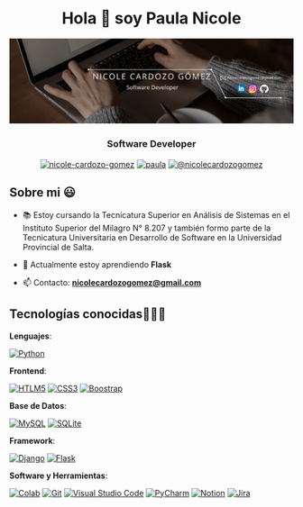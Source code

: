 <h1 align="center">Hola 👋 soy Paula Nicole </h1>

![paunicole-portada](paunicole-portada.png)

<h3 align="center">Software Developer</h3>
<p align="center">
  <a href="https://linkedin.com/in/nicole-cardozo-gomez" target="blank"><img align="center" src="https://img.shields.io/badge/LinkedIn-0077B5?style=for-the-badge&logo=linkedin&logoColor=white" alt="nicole-cardozo-gomez"/></a>
  <a href="https://www.instagram.com/paucardozogomez/" target="blank"><img align="center" src="https://img.shields.io/badge/Instagram-E4405F?style=for-the-badge&logo=instagram&logoColor=white" alt="paula"/></a>
  <a href = "mailto:nicolecardozogomez@gmail.com" target="blank"><img align="center" src="https://img.shields.io/badge/Gmail-D14836?style=for-the-badge&logo=gmail&logoColor=white" alt="@nicolecardozogomez"  /></a>
</p>


<h2>Sobre mi 😃</h2>

- 📚  Estoy cursando la Tecnicatura Superior en Análisis de Sistemas en el Instituto Superior del Milagro N° 8.207 y también formo parte de la Tecnicatura Universitaria en Desarrollo de Software en la Universidad Provincial de Salta.

- 🌱  Actualmente estoy aprendiendo **Flask**

- 📫  Contacto: **nicolecardozogomez@gmail.com**


<h2 >Tecnologías conocidas👨🏻‍💻</h2>

**Lenguajes**:
<p>
    <a href="https://github.com/paunicole"><img alt="Python" src="https://img.shields.io/badge/Python-3776AB?style=for-the-badge&logo=python&logoColor=white"></a>
</p>

**Frontend**:
<p>
    <a href="https://github.com/paunicole"><img alt="HTLM5" src="https://img.shields.io/badge/HTML5-E34F26?style=for-the-badge&logo=html5&logoColor=white"></a>
    <a href="https://github.com/paunicole"><img alt="CSS3" src="https://img.shields.io/badge/CSS3-1572B6?style=for-the-badge&logo=css3&logoColor=white"></a>
    <a href="https://github.com/paunicole"><img alt="Boostrap" src="https://img.shields.io/badge/Bootstrap-563D7C?style=for-the-badge&logo=bootstrap&logoColor=white"></a>
</p>

**Base de Datos**:
<p>
    <a href="https://github.com/paunicole"><img alt="MySQL" src="https://img.shields.io/badge/MySQL-005C84?style=for-the-badge&logo=mysql&logoColor=white"></a>
    <a href="https://github.com/paunicole"><img alt="SQLite" src="https://img.shields.io/badge/SQLite-07405E?style=for-the-badge&logo=sqlite&logoColor=white"></a>
</p>

**Framework**:
<p>
    <a href="https://github.com/paunicole"><img alt="Django" src="https://img.shields.io/badge/Django-092E20?style=for-the-badge&logo=django&logoColor=white"></a>
    <a href="https://github.com/paunicole"><img alt="Flask" src="https://img.shields.io/badge/Flask-000000?style=for-the-badge&logo=flask&logoColor=white"></a>
</p>


**Software y Herramientas**:
<p>
    <a href="https://github.com/paunicole"><img alt="Colab" src="https://img.shields.io/badge/Colab-F9AB00?style=for-the-badge&logo=googlecolab&color=525252"></a>
    <a href="https://github.com/paunicole"><img alt="Git" src="https://img.shields.io/badge/GIT-E44C30?style=for-the-badge&logo=git&logoColor=white"></a>
    <a href="https://github.com/paunicole"><img alt="Visual Studio Code" src="https://img.shields.io/badge/Visual_Studio_Code-0078D4?style=for-the-badge&logo=visual%20studio%20code&logoColor=white"></a>
    <a href="https://github.com/paunicole"><img alt="PyCharm" src="https://img.shields.io/badge/PyCharm-000000.svg?&style=for-the-badge&logo=PyCharm&logoColor=white"></a>
    <a href="https://github.com/paunicole"><img alt="Notion" src="https://img.shields.io/badge/Notion-000000?style=for-the-badge&logo=notion&logoColor=white"></a>
    <a href="https://github.com/paunicole"><img alt="Jira" src="https://img.shields.io/badge/Jira-0052CC?style=for-the-badge&logo=Jira&logoColor=white"></a>
</p>
